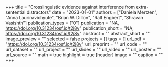 +++
title = "Crosslinguistic evidence against interference from extra-sentential distractors"
date = "2023-01-01"
authors = ["Daniela Mertzen", "Anna Laurinavichyute", "Brian W. Dillon", "Ralf Engbert", "Shravan Vasishth"]
publication_types = ["0"]
publication = "NA, https://doi.org/10.31234/osf.io/t2j8v"
publication_short = "NA, https://doi.org/10.31234/osf.io/t2j8v"
abstract = ""
abstract_short = ""
image_preview = ""
selected = false
projects = []
tags = []
url_pdf = "https://doi.org/10.31234/osf.io/t2j8v"
url_preprint = ""
url_code = ""
url_dataset = ""
url_project = ""
url_slides = ""
url_video = ""
url_poster = ""
url_source = ""
math = true
highlight = true
[header]
image = ""
caption = ""
+++
